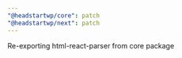 ```yaml
---
"@headstartwp/core": patch
"@headstartwp/next": patch
---
```


Re-exporting html-react-parser from core package
